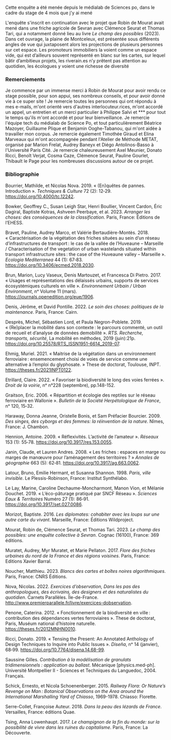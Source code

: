 Cette enquête a été menée depuis le médialab de Sciences po, dans le cadre du stage de 4 mois que j'y ai mené

L'enquête s'inscrit en continuation avec le projet que Robin de Mourat avait mené dans une friche agricole de Sevran avec Clémence Seurat et Thomas Tari, qui a notamment donné lieu au livre *Le champ des possibles* (2023). Dans cet ouvrage, la plaine de Montceleux, est présentée sous différents angles de vue qui juxtaposent alors les projections de plusieurs personnes sur cet espace. Les promoteurs immobiliers la voient comme un espace vide, qui est d’ailleurs souvent représenté en blanc sur les cartes, sur lequel bâtir d’ambitieux projets, les riverain.es n’y prêtent pas attention au quotidien, les écologues y voient une richesse de diversité

### Remerciements

Je commence par un immense merci à Robin de Mourat pour avoir rendu ce stage possible, pour son appui, ses nombreux conseils, et pour avoir donné vie à ce super site ! Je remercie toutes les personnes qui ont répondu à mes e-mails, m'ont orienté vers d'autres interlocuteur.rices, m'ont accordé un appel, un entretien et un merci particulier à Philippe Salvi et *** pour tout le temps qu'ils m'ont accordé et pour leur bienveillance. Je remercie l'équipe tech du médialab de Science Po, et tout particulièrement Béatrice Mazoyer, Guillaume Plique et Benjamin Ooghe-Tabanou, qui m'ont aidée à travailler mon corpus. Je remercie également Timothée Giraud et Elina Marveaux qui m'ont accompagnée pendant l'Atelier de Méthode METAT, organisé par Marion Frelat, Audrey Baneyx et Diégo Antolinos-Basso à l'Université Paris Cité. Je remercie chaleureusement Axel Meunier, Donato Ricci, Benoît Verjat, Cosma Caze, Clémence Seurat, Pauline Gourlet, Thibault le Page pour les nombreuses discussions autour de ce projet.


### Bibliographie

Bourrier, Mathilde, et Nicolas Nova. 2019. « (En)quêtes de pannes. Introduction ». *Techniques & Culture* 72 (2): 12‑29. https://doi.org/10.4000/tc.12242.

Bowker, Geoffrey C., Susan Leigh Star, Henri Boullier, Vincent Cardon, Éric Dagiral, Baptiste Kotras, Ashveen Peerbaye, et al. 2023. *Arranger les choses: des conséquences de la classification*. Paris, France: Éditions de l’EHESS.

Bravet, Pauline, Audrey Marco, et Valérie Bertaudière-Montès. 2018. « Caractérisation de la végétation des friches situées au sein d’un réseau d’infrastructures de transport : le cas de la vallée de l’Huveaune – Marseille / Characterisation of the vegetation of urban wastelands situated within transport infrastructure sites : the case of the Huveaune valley – Marseille ». *Ecologia Mediterranea* 44 (1): 67‑83. https://doi.org/10.3406/ecmed.2018.2030.

Brun, Marion, Lucy Vaseux, Denis Martouzet, et Francesca Di Pietro. 2017. « Usages et représentations des délaissés urbains, supports de services écosystémiques culturels en ville ». *Environnement Urbain / Urban Environment*, nᵒ Volume 11 (mars). https://journals.openedition.org/eue/1906.

Denis, Jérôme, et David Pontille. 2022. *Le soin des choses: politiques de la maintenance*. Paris, France: Cairn.

Desprès, Michel, Sébastien Lord, et Paula Negron-Poblete. 2019. « (Re)placer la mobilité dans son contexte : le parcours commenté, un outil de recueil et d’analyse de données demobilité ». *RTS. Recherche, transports, sécurité*, La mobilité en méthodes, 2019 (juin):21p. https://doi.org/10.25578/RTS_ISSN1951-6614_2019-07.

Ehmig, Muriel. 2021. « Maitrise de la végétation dans un environnement ferroviaire : ensemencement choisi de voies de service comme une alternative à l’emploi du glyphosate. » These de doctorat, Toulouse, INPT. https://theses.fr/2021INPT0122.

Etrillard, Claire. 2022. « Favoriser la biodiversité le long des voies ferrées ». *Droit de la voirie*, nᵒ n°228 (septembre), pp.148-152.

Graitson, Eric. 2006. « Répartition et écologie des reptiles sur le réseau ferroviaire en Wallonie ». *Bulletin de la Société Herpétologique de France*, nᵒ 120, 15‑32.

Haraway, Donna Jeanne, Oristelle Bonis, et Sam Préfacier Bourcier. 2009. *Des singes, des cyborgs et des femmes: la réinvention de la nature*. Nîmes, France: J. Chambon.

Hennion, Antoine. 2009. « Réflexivités. L’activité de l’amateur ». *Réseaux* 153 (1): 55‑78. https://doi.org/10.3917/res.153.0055.

Janin, Claude, et Lauren Andres. 2008. « Les friches : espaces en marge ou marges de manœuvre pour l’aménagement des territoires ? » *Annales de géographie* 663 (5): 62‑81. https://doi.org/10.3917/ag.663.0062.

Latour, Bruno, Emilie Hermant, et Susanna Shannon. 1998. *Paris, ville invisible*. Le Plessis-Robinson, France: Institut Synthélabo.

Le Lay, Marine, Caroline Dechaume-Moncharmont, Manon Vion, et Mélanie Douchet. 2019. « L’éco-pâturage pratiqué par SNCF Réseau ». *Sciences Eaux & Territoires* Numéro 27 (1): 86‑91. https://doi.org/10.3917/set.027.0086.

Morizot, Baptiste. 2016. *Les diplomates: cohabiter avec les loups sur une autre carte du vivant*. Marseille, France: Éditions Wildproject.

Mourat, Robin de, Clémence Seurat, et Thomas Tari. 2023. *Le champ des possibles: une enquête collective à Sevran*. Cognac (16100), France: 369 éditions.

Muratet, Audrey, Myr Muratet, et Marie Pellaton. 2017. *Flore des friches urbaines du nord de la France et des régions voisines*. Paris, France: Editions Xavier Barral.

Noucher, Matthieu. 2023. *Blancs des cartes et boîtes noires algorithmiques*. Paris, France: CNRS Éditions.

Nova, Nicolas. 2022. *Exercices d’observation, Dans les pas des anthropologues, des écrivains, des designers et des naturalistes du quotidien*. Carnets Parallèles. Île-de-France. http://www.premierparallele.fr/livre/exercices-dobservation.

Penone, Caterina. 2012. « Fonctionnement de la biodiversité en ville : contribution des dépendances vertes ferroviaires ». These de doctorat, Paris, Muséum national d’histoire naturelle. https://theses.fr/2012MNHN0010.

Ricci, Donato. 2019. « Tensing the Present: An Annotated Anthology of Design Techniques to Inquire into Public Issues ». *Diseña*, nᵒ 14 (janvier), 68‑99. https://doi.org/10.7764/disena.14.68-99.

Saussine Gilles. *Contribution à la modélisation de granulats tridimensionnels : application au ballast*. Mécanique [physics.med-ph]. Université Montpellier II - Sciences et Techniques du Languedoc, 2004. Français.

Schick, Ernesto, et Nicola Schoenenberger. 2015. *Railway Flora: Or Nature’s Revenge on Man : Botanical Observations on the Area around the International Marshalling Yard of Chiasso*, 1969-1978. Chiasso: Florette.

Serre-Collet, Françoise Auteur. 2018. *Dans la peau des lézards de France*. Versailles, France: éditions Quae.

Tsing, Anna Lowenhaupt. 2017. *Le champignon de la fin du monde: sur la possibilité de vivre dans les ruines du capitalisme*. Paris, France: La Découverte.